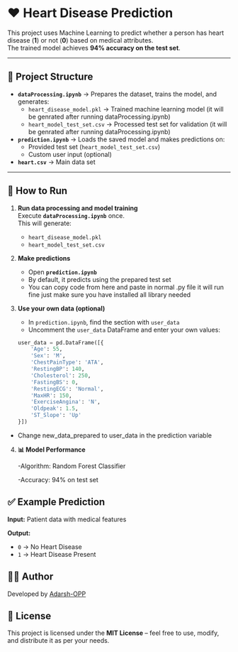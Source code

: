 # ❤️ Heart Disease Prediction

This project uses Machine Learning to predict whether a person has heart disease (**1**) or not (**0**) based on medical attributes.  
The trained model achieves **94% accuracy on the test set**.

---

## 📂 Project Structure
- **`dataProcessing.ipynb`** → Prepares the dataset, trains the model, and generates:
  - `heart_disease_model.pkl` → Trained machine learning model (it will be genrated after running dataProcessing.ipynb)
  - `heart_model_test_set.csv` → Processed test set for validation (it will be genrated after running dataProcessing.ipynb)
- **`prediction.ipynb`** → Loads the saved model and makes predictions on:
  - Provided test set (`heart_model_test_set.csv`)  
  - Custom user input (optional)
- **`heart.csv`** → Main data set
---

## 🚀 How to Run

1. **Run data processing and model training**  
   Execute **`dataProcessing.ipynb`** once.  
   This will generate:
   - `heart_disease_model.pkl`  
   - `heart_model_test_set.csv`  

2. **Make predictions**  
   - Open **`prediction.ipynb`**  
   - By default, it predicts using the prepared test set
   - You can copy code from here and paste in normal .py file it will run fine just make sure you have installed all library needed

3. **Use your own data (optional)**  
   - In `prediction.ipynb`, find the section with `user_data`  
   - Uncomment the `user_data` DataFrame and enter your own values:  

   ```python
   user_data = pd.DataFrame([{
       'Age': 55,
       'Sex': 'M',
       'ChestPainType': 'ATA',
       'RestingBP': 140,
       'Cholesterol': 250,
       'FastingBS': 0,
       'RestingECG': 'Normal',
       'MaxHR': 150,
       'ExerciseAngina': 'N',
       'Oldpeak': 1.5,
       'ST_Slope': 'Up'
   }])
   ```
  - Change new_data_prepared to user_data in the prediction variable

4. **📊 Model Performance**
   
   -Algorithm: Random Forest Classifier
   
   -Accuracy: 94% on test set
   
## ✅ Example Prediction

**Input:** Patient data with medical features  

**Output:**  
- `0` → No Heart Disease  
- `1` → Heart Disease Present  

## 🧑‍💻 Author  
Developed by [Adarsh-OPP](https://github.com/Adarsh-OPP)  

## 📜 License  
This project is licensed under the **MIT License** – feel free to use, modify, and distribute it as per your needs.  

   
